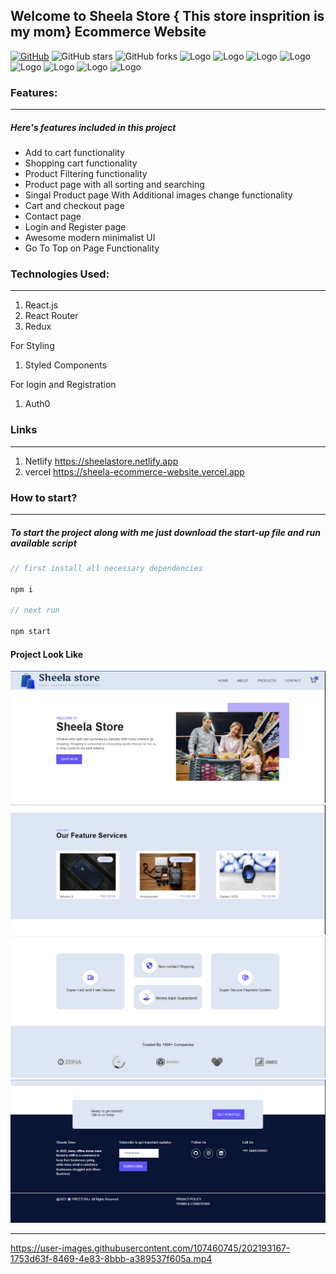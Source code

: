 ## Welcome to Sheela Store { This store insprition is my mom} Ecommerce Website
[![GitHub](https://img.shields.io/github/license/preetiraj3697/Sheela_Ecommerce_Website?color=green)](https://github.com/cobidev/gatsby-simplefolio/blob/master/LICENSE.md) 
![GitHub stars](https://img.shields.io/github/stars/preetiraj3697/Sheela_Ecommerce_Website?color=red) 
![GitHub forks](https://img.shields.io/github/forks/preetiraj3697/Sheela_Ecommerce_Website)
![Logo](https://img.shields.io/github/last-commit/preetiraj3697/Sheela_Ecommerce_Website)
![Logo](https://img.shields.io/github/languages/code-size/preetiraj3697/Sheela_Ecommerce_Website)
![Logo](https://img.shields.io/github/contributors/preetiraj3697/Sheela_Ecommerce_Website)
![Logo](https://img.shields.io/github/directory-file-count/Preetiraj3697/Sheela_Ecommerce_Website)
![Logo](https://img.shields.io/github/issues/Preetiraj3697/Sheela_Ecommerce_Website)
![Logo](https://img.shields.io/github/issues-raw/Preetiraj3697/Sheela_Ecommerce_Website)
![Logo](https://img.shields.io/github/issues-closed/Preetiraj3697/Sheela_Ecommerce_Website)
![Logo](https://img.shields.io/github/issues-pr/Preetiraj3697/Sheela_Ecommerce_Website)
### Features:

---

##### Here's features included in this project

- Add to cart functionality
- Shopping cart functionality
- Product Filtering functionality
- Product page with all sorting and searching
- Singal Product page With Additional images change functionality
- Cart and checkout page
- Contact page
- Login and Register page
- Awesome modern minimalist UI
- Go To Top on Page Functionality

### Technologies Used:

---

1. React.js
2. React Router
3. Redux

For Styling 

1. Styled Components

For login and Registration

1. Auth0
### Links

---

1. Netlify https://sheelastore.netlify.app
2. vercel  https://sheela-ecommerce-website.vercel.app


### How to start?

---

##### To start the project along with me just download the start-up file and run available script

```javascript
// first install all necessary dependencies

npm i

// next run

npm start

```
#### Project Look Like 
<img
  src="Assets/Home.png"
  alt="Alt text"
  title="Optional title"
  style="display: inline-block; margin: 0 auto;">
  <img
  src="Assets/Features.png"
  alt="Alt text"
  title="Optional title"
  style="display: inline-block; margin: 0 auto;">
  <img
  src="Assets/Trust.png"
  alt="Alt text"
  title="Optional title"
  style="display: inline-block; margin: 0 auto;">
  <img
  src="Assets/Footer.png"
  alt="Alt text"
  title="Optional title"
  style="display: inline-block; margin: 0 auto;">
  <hr/>

https://user-images.githubusercontent.com/107460745/202193167-1753d63f-8469-4e83-8bbb-a389537f605a.mp4

